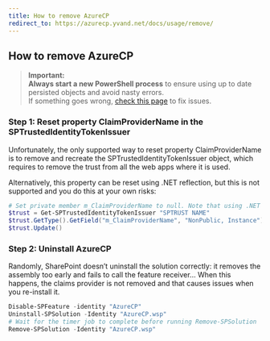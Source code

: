 ```yaml
---
title: How to remove AzureCP
redirect_to: https://azurecp.yvand.net/docs/usage/remove/
---
```


## How to remove AzureCP

> **Important:**  
> **Always start a new PowerShell process** to ensure using up to date persisted objects and avoid nasty errors.  
> If something goes wrong, [check this page](Fix-setup-issues.html) to fix issues.

### Step 1: Reset property ClaimProviderName in the SPTrustedIdentityTokenIssuer

Unfortunately, the only supported way to reset property ClaimProviderName is to remove and recreate the SPTrustedIdentityTokenIssuer object, which requires to remove the trust from all the web apps where it is used.

Alternatively, this property can be reset using .NET reflection, but this is not supported and you do this at your own risks:

```powershell
# Set private member m_ClaimProviderName to null. Note that using .NET reflection on SharePoint objects is not supported and you do this at your own risks
$trust = Get-SPTrustedIdentityTokenIssuer "SPTRUST NAME"
$trust.GetType().GetField("m_ClaimProviderName", "NonPublic, Instance").SetValue($trust, $null)
$trust.Update()
```

### Step 2: Uninstall AzureCP

Randomly, SharePoint doesn’t uninstall the solution correctly: it removes the assembly too early and fails to call the feature receiver... When this happens, the claims provider is not removed and that causes issues when you re-install it.

```powershell
Disable-SPFeature -identity "AzureCP"
Uninstall-SPSolution -Identity "AzureCP.wsp"
# Wait for the timer job to complete before running Remove-SPSolution
Remove-SPSolution -Identity "AzureCP.wsp"
```
